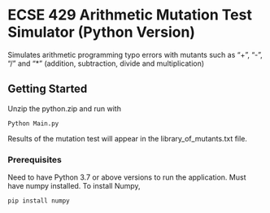 # ECSE 429 Arithmetic Mutation Test Simulator (Python Version)

Simulates arithmetic programming typo errors with mutants such as “+”, “-”, “/” and “*” (addition, subtraction, divide and multiplication)

## Getting Started

Unzip the python.zip and run with 
```
Python Main.py
```
Results of the mutation test will appear in the library_of_mutants.txt file.

### Prerequisites

Need to have Python 3.7 or above versions to run the application.
Must have numpy installed. To install Numpy, 

```
pip install numpy
```